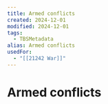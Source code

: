 ```yaml
---
title: Armed conflicts
created: 2024-12-01
modified: 2024-12-01
tags:
  - TBSMetadata
alias: Armed conflicts
usedFor:
  - "[[21242 War]]"
---
```

# Armed conflicts
